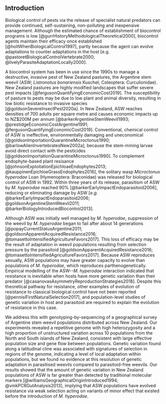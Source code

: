 ## Introduction

Biological control of pests via the release of specialist natural predators can provide continued, self-sustaining, non-polluting and inexpensive management.
Although the estimated chance of establishment of biocontrol programs is low [@gurrHistoryMethodologicalTheoretical2000], biocontrol agents maintain their efficacy once established [@holtWhenBiologicalControl1997], partly because the agent can evolve adaptations to counter adaptations in the host [e.g. @pastoretBiologicalControlVertebrate2000; @livelyParasiteAdaptationLocally2000].

A biocontrol system has been in use since the 1990s to manage a destructive, invasive pest of New Zealand pastures, the Argentine stem weevil (ASW; *Listronotus bonariensis* Kuschel; Coleoptera: Curculionidae).
New Zealand pastures are highly modified landscapes that suffer severe pest impacts [@fergusonQuantifyingEconomicCost2019].
The susceptibility of pasture to pests may be due to low plant and animal diversity, resulting in low biotic resistance to invasive species [@goldsonSevereInsectPest2020a].
In New Zealand, ASW reaches densities of 700 adults per square metre and causes economic impacts up to NZ$200M per annum [@barkerArgentineStemWeevil1993; @prestidgeEconomicCostArgentine1991; @fergusonQuantifyingEconomicCost2019].
Conventional, chemical control of ASW is ineffective, environmentally damaging and uneconomical [@goldsonImportationQuarantineMicroctonus1990; @barlowAlienInvertebratesNew2002a], because the stem-mining larvae avoid direct contact with the pesticides [@goldsonImportationQuarantineMicroctonus1990].
To complement endophyte-based plant resisance [@johnsonExploitationEpichloaeEndophytes2013; @kauppinenEpichloeGrassEndophytes2016], the solitary wasp *Microctonus hyperodae* Loan (Hymenoptera: Braconidae) was released for biological control of ASW in 1992.
Within three years of its release, parasitism of ASW by *M. hyperodae* reached 90% [@barkerEarlyImpactEndoparasitoid2006], reducing or eliminating damage by ASW [*e.g.* @barkerEarlyImpactEndoparasitoid2006; @goldsonArgentineStemWeevil2011; @barkerBiologyIntroducedBiocontrol2013].

Although ASW was initially well managed by *M. hyperodae*, suppression of the weevil by *M. hyperodae* began to fail after about 14 generations [@popayCurrentStatusArgentine2011; @goldsonApparentAcquiredResistance2016; @tomasettoIntensifiedAgricultureFavors2017].
This loss of efficacy may be the result of adaptation in weevil populations resulting from selection pressure by the parasitoid [@goldsonApparentAcquiredResistance2016; @tomasettoIntensifiedAgricultureFavors2017].
Because ASW reproduces sexually, ASW populations may have greater capacity to evolve than populations of *M. hyperodae*, which reproduces parthenogenetically.
Empirical modelling of the ASW--*M. hyperodae* interaction indicated that resistance is inevitable when hosts have more genetic variation than their predator [@casanovasAsymmetryReproductionStrategies2018].
Despite this theoretical pathway for resistance, other examples of evolution of resistance to classical biological control have not been reported [@pennisiFirstNaturalSelection2017], and population-level studies of genetic variation in host and parasitoid are required to explain the evolution of resistance in this case.

We address this with genotyping-by-sequencing of a geographical survey of Argentine stem weevil populations distributed across New Zealand.
Our experiments revealed a repetitive genome with high heterozygosity and a high proportion of unstructured variation across 10 populations from the North and South islands of New Zealand, consistent with large effective population size and gene flow between populations.
Genetic variation found along a latitudinal cline was associated with signatures of selection in regions of the genome, indicating a level of local adaptation within populations, but we found no evidence at this resolution of genetic adaptation in parasitised weevils compared to parasitoid-free weevils.
Our results showed that the amount of genetic variation in New Zealand populations of ASW is far greater than detected by traditional molecular markers [@williamsGeographicalOriginIntroduced1994; @vinkPCRGutAnalysis2013], implying that ASW populations have evolved resistance via weak selection acting on variants of minor effect that existed before the introduction of *M. hyperodae*.
